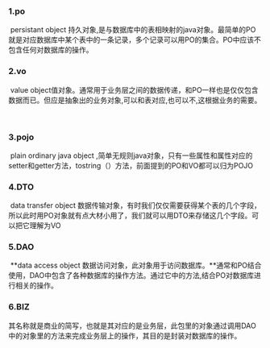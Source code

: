 ### 1.po

​	persistant object 持久对象,是与数据库中的表相映射的java对象。最简单的PO就是对应数据库中某个表中的一条记录，多个记录可以用PO的集合。PO中应该不包含任何对数据库的操作。



### 2.vo

​	value object值对象。通常用于业务层之间的数据传递，和PO一样也是仅仅包含数据而已。但应是抽象出的业务对象,可以和表对应,也可以不,这根据业务的需要。

​	

### 3.pojo

​	plain ordinary java object ,简单无规则java对象，只有一些属性和属性对应的setter和getter方法，tostring（）方法，前面提到的PO和VO都可以归为POJO



### 4.DTO

​	data transfer object 数据传输对象，有时我们仅仅需要获得某个表的几个字段，所以此时用PO对象就有点大材小用了，我们就可以用DTO来存储这几个字段。可以把它理解为VO



### 5.DAO

​	**data access object 数据访问对象，此对象用于访问数据库。**通常和PO结合使用，DAO中包含了各种数据库的操作方法。通过它中的方法,结合PO对数据库进行相关的操作。



### 6.BIZ

​	其名称就是商业的简写，也就是其对应的是业务层，此包里的对象通过调用DAO中的对象里的方法来完成业务层上的操作，其目的是封装对数据库的操作。